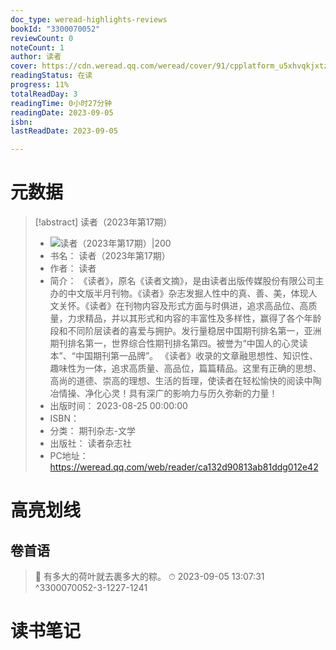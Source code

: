 ```yaml
---
doc_type: weread-highlights-reviews
bookId: "3300070052"
reviewCount: 0
noteCount: 1
author: 读者
cover: https://cdn.weread.qq.com/weread/cover/91/cpplatform_u5xhvqkjxtz6r9nfjknhqu/t7_cpplatform_u5xhvqkjxtz6r9nfjknhqu1693800857.jpg
readingStatus: 在读
progress: 11%
totalReadDay: 3
readingTime: 0小时27分钟
readingDate: 2023-09-05
isbn: 
lastReadDate: 2023-09-05

---
```

# 元数据
> [!abstract] 读者（2023年第17期）
> - ![ 读者（2023年第17期）|200](https://cdn.weread.qq.com/weread/cover/91/cpplatform_u5xhvqkjxtz6r9nfjknhqu/t7_cpplatform_u5xhvqkjxtz6r9nfjknhqu1693800857.jpg)
> - 书名： 读者（2023年第17期）
> - 作者： 读者
> - 简介： 《读者》，原名《读者文摘》，是由读者出版传媒股份有限公司主办的中文版半月刊物。《读者》杂志发掘人性中的真、善、美，体现人文关怀。《读者》在刊物内容及形式方面与时俱进，追求高品位、高质量，力求精品，并以其形式和内容的丰富性及多样性，赢得了各个年龄段和不同阶层读者的喜爱与拥护。发行量稳居中国期刊排名第一，亚洲期刊排名第一，世界综合性期刊排名第四。被誉为“中国人的心灵读本”、“中国期刊第一品牌”。 《读者》收录的文章融思想性、知识性、趣味性为一体，追求高质量、高品位，篇篇精品。这里有正确的思想、高尚的道德、崇高的理想、生活的哲理，使读者在轻松愉快的阅读中陶冶情操、净化心灵！具有深广的影响力与历久弥新的力量！
> - 出版时间： 2023-08-25 00:00:00
> - ISBN： 
> - 分类： 期刊杂志-文学
> - 出版社： 读者杂志社
> - PC地址：https://weread.qq.com/web/reader/ca132d90813ab81ddg012e42

# 高亮划线

## 卷首语

> 📌 有多大的荷叶就去裹多大的粽。 
> ⏱ 2023-09-05 13:07:31 ^3300070052-3-1227-1241

# 读书笔记
